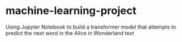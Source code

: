 # machine-learning-project
Using Jupyter Notebook to build a transformer model that attempts to predict the next word in the Alice in Wonderland text
